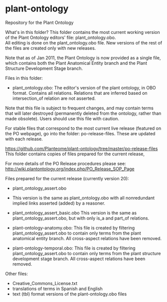 # plant-ontology
Repository for the Plant Ontology

What's in this folder?
This folder contains the most current working version of the Plant Ontology editors' file: plant_ontology.obo.  
All editing is done on the plant_ontology.obo file. New versions of the rest of the files are created only with new releases.

Note that as of Jan 2011, the Plant Ontology is now provided as a single file, which contains both the Plant Anatomical Entity branch and the Plant Structure Development Stage branch. 

Files in this folder:
* plant_ontology.obo: 
The editor's version of the plant ontology, in OBO format. Contains all relations. Relations that are inferred based on intersection_of relation are not asserted. 

Note that this file is subject to frequent changes, and may contain terms that will later destroyed (permanently deleted from the ontology, rather than made obsolete). Users should use this file with caution. 

For stable files that correspond to the most current live release (featured on the PO webpage), go into the folder: po-release-files.   These are updated with each release.
 	
https://github.com/Planteome/plant-ontology/tree/master/po-release-files
This folder contains copies of files prepared for the current release, 

For more details of the PO Release procedures please see: http://wiki.plantontology.org/index.php/PO_Release_SOP_Page

Files prepared for the current release (currently version 20):
* plant_ontology_assert.obo
- This version is the same as plant_ontology.obo with all nonredundant implied links asserted (added) by a reasoner.
 
- plant_ontology_assert_basic.obo
This version is the same as plant_ontology_assert.obo, but with only is_a and part_of relations. 

- plant-ontology-anatomy.obo: 
This file is created by filtering plant_ontology_assert.obo to contain only terms from the plant anatomical entity branch. All cross-aspect relations have been removed.

- plant-ontology-temporal.obo: 
This file is created by filtering plant_ontology_assert.obo to contain only terms from the plant structure development stage branch. All cross-aspect relations have been removed.

Other files: 
- Creative_Commons_License.txt
- translations of terms in Spanish and English
- text (tbl) format versions of the plant-ontology.obo files
